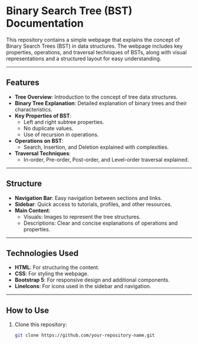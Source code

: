 # Binary Search Tree (BST) Documentation

This repository contains a simple webpage that explains the concept of Binary Search Trees (BST) in data structures. The webpage includes key properties, operations, and traversal techniques of BSTs, along with visual representations and a structured layout for easy understanding.

---

## Features
- **Tree Overview**: Introduction to the concept of tree data structures.
- **Binary Tree Explanation**: Detailed explanation of binary trees and their characteristics.
- **Key Properties of BST**:
  - Left and right subtree properties.
  - No duplicate values.
  - Use of recursion in operations.
- **Operations on BST**:
  - Search, Insertion, and Deletion explained with complexities.
- **Traversal Techniques**:
  - In-order, Pre-order, Post-order, and Level-order traversal explained.

---

## Structure
- **Navigation Bar**: Easy navigation between sections and links.
- **Sidebar**: Quick access to tutorials, profiles, and other resources.
- **Main Content**:
  - Visuals: Images to represent the tree structures.
  - Descriptions: Clear and concise explanations of operations and properties.

---

## Technologies Used
- **HTML**: For structuring the content.
- **CSS**: For styling the webpage.
- **Bootstrap 5**: For responsive design and additional components.
- **LineIcons**: For icons used in the sidebar and navigation.

---

## How to Use
1. Clone this repository:
   ```bash
   git clone https://github.com/your-repository-name.git
